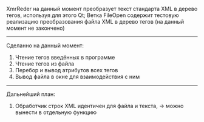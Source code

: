 XmrReder на данный момент преобразует текст стандарта XML в дерево тегов, используя для этого Qt;
Ветка FileOpen содержит тестовую реализацию преобразования файла XML в дерево тегов (на данный момент не закончено)

______
Сделанно на данный момент:
1. Чтение тегов введённых в программе
2. Чтение тегов из файла
3. Перебор и вывод атрибутов всех тегов
4. Вывод файла в окне для взаимодействия с ним
______
Дальнейший план:
1. Обработчик строк XML идентичен для файла и текста, -> можно вынести в отдельную функцию


